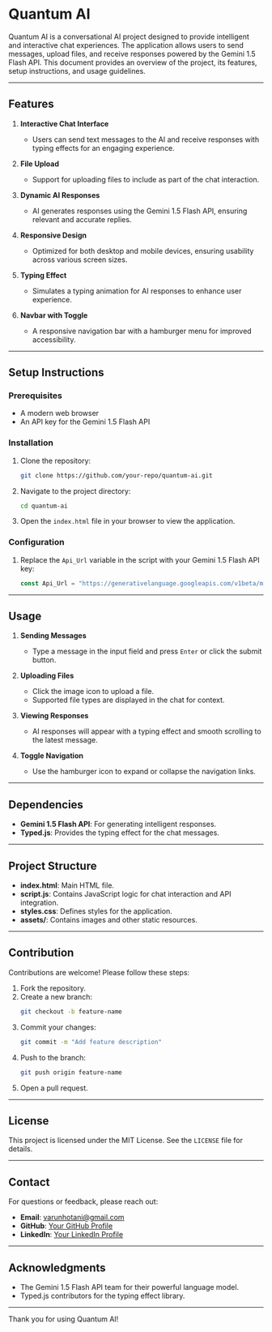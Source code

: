 # Quantum AI

Quantum AI is a conversational AI project designed to provide intelligent and interactive chat experiences. The application allows users to send messages, upload files, and receive responses powered by the Gemini 1.5 Flash API. This document provides an overview of the project, its features, setup instructions, and usage guidelines.

---

## Features

1. **Interactive Chat Interface**
   - Users can send text messages to the AI and receive responses with typing effects for an engaging experience.
   
2. **File Upload**
   - Support for uploading files to include as part of the chat interaction.

3. **Dynamic AI Responses**
   - AI generates responses using the Gemini 1.5 Flash API, ensuring relevant and accurate replies.

4. **Responsive Design**
   - Optimized for both desktop and mobile devices, ensuring usability across various screen sizes.

5. **Typing Effect**
   - Simulates a typing animation for AI responses to enhance user experience.

6. **Navbar with Toggle**
   - A responsive navigation bar with a hamburger menu for improved accessibility.

---

## Setup Instructions

### Prerequisites
- A modern web browser
- An API key for the Gemini 1.5 Flash API

### Installation
1. Clone the repository:
   ```bash
   git clone https://github.com/your-repo/quantum-ai.git
   ```
2. Navigate to the project directory:
   ```bash
   cd quantum-ai
   ```
3. Open the `index.html` file in your browser to view the application.

### Configuration
1. Replace the `Api_Url` variable in the script with your Gemini 1.5 Flash API key:
   ```javascript
   const Api_Url = "https://generativelanguage.googleapis.com/v1beta/models/gemini-1.5-flash:generateContent?key=YOUR_API_KEY";
   ```

---

## Usage

1. **Sending Messages**
   - Type a message in the input field and press `Enter` or click the submit button.

2. **Uploading Files**
   - Click the image icon to upload a file.
   - Supported file types are displayed in the chat for context.

3. **Viewing Responses**
   - AI responses will appear with a typing effect and smooth scrolling to the latest message.

4. **Toggle Navigation**
   - Use the hamburger icon to expand or collapse the navigation links.

---

## Dependencies

- **Gemini 1.5 Flash API**: For generating intelligent responses.
- **Typed.js**: Provides the typing effect for the chat messages.

---

## Project Structure

- **index.html**: Main HTML file.
- **script.js**: Contains JavaScript logic for chat interaction and API integration.
- **styles.css**: Defines styles for the application.
- **assets/**: Contains images and other static resources.

---

## Contribution

Contributions are welcome! Please follow these steps:
1. Fork the repository.
2. Create a new branch:
   ```bash
   git checkout -b feature-name
   ```
3. Commit your changes:
   ```bash
   git commit -m "Add feature description"
   ```
4. Push to the branch:
   ```bash
   git push origin feature-name
   ```
5. Open a pull request.

---

## License

This project is licensed under the MIT License. See the `LICENSE` file for details.

---

## Contact

For questions or feedback, please reach out:
- **Email**: varunhotani@gmail.com
- **GitHub**: [Your GitHub Profile](https://github.com/Varun5711)
- **LinkedIn**: [Your LinkedIn Profile](https://www.linkedin.com/in/varun-hotani-51b046300/)

---

## Acknowledgments

- The Gemini 1.5 Flash API team for their powerful language model.
- Typed.js contributors for the typing effect library.

---

Thank you for using Quantum AI!

